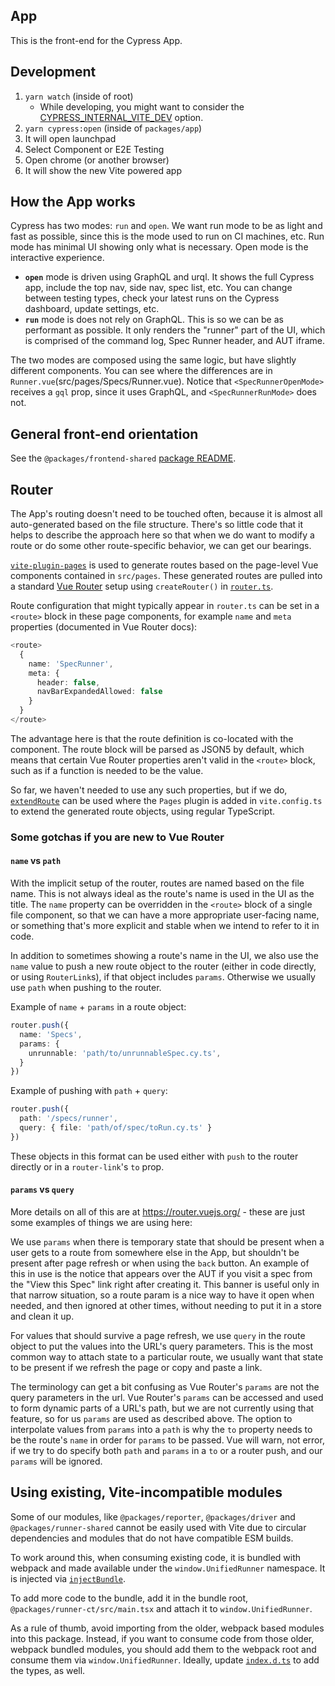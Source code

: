 ## App

This is the front-end for the Cypress App.

## Development

1. `yarn watch` (inside of root)
    * While developing, you might want to consider the [CYPRESS_INTERNAL_VITE_DEV](../../CONTRIBUTING.md#internal-vite-options) option.
2. `yarn cypress:open` (inside of `packages/app`)
3. It will open launchpad
4. Select Component or E2E Testing
5. Open chrome (or another browser)
6. It will show the new Vite powered app

## How the App works

Cypress has two modes: `run` and `open`. We want run mode to be as light and fast as possible, since this is the mode used to run on CI machines, etc. Run mode has minimal UI showing only what is necessary. Open mode is the interactive experience.

- **`open`** mode is driven using GraphQL and urql. It shows the full Cypress app, include the top nav, side nav, spec list, etc. You can change between testing types, check your latest runs on the Cypress dashboard, update settings, etc.
- **`run`** mode is does not rely on GraphQL. This is so we can be as performant as possible. It only renders the "runner" part of the UI, which is comprised of the command log, Spec Runner header, and AUT iframe.

The two modes are composed using the same logic, but have slightly different components. You can see where the differences are in `Runner.vue`(src/pages/Specs/Runner.vue). Notice that `<SpecRunnerOpenMode>` receives a `gql` prop, since it uses GraphQL, and `<SpecRunnerRunMode>` does not.

## General front-end orientation

See the `@packages/frontend-shared` [package README](../frontend-shared/README.md).
## Router

The App's routing doesn't need to be touched often, because it is almost all auto-generated based on the file structure. There's so little code that it helps to describe the approach here so that when we do want to modify a route or do some other route-specific behavior, we can get our bearings.

[`vite-plugin-pages`](https://github.com/hannoeru/vite-plugin-pages) is used to generate routes based on the page-level Vue components contained in `src/pages`. These generated routes are pulled into a standard [Vue Router](https://router.vuejs.org/) setup using `createRouter()` in [`router.ts`](src/router/router.ts).

Route configuration that might typically appear in `router.ts` can be set in a `<route>` block in these page components, for example `name` and `meta` properties (documented in Vue Router docs):

```ts
<route>
  {
    name: 'SpecRunner',
    meta: {
      header: false,
      navBarExpandedAllowed: false
    }
  }
</route>
```

The advantage here is that the route definition is co-located with the component. The route block will be parsed as JSON5 by default, which means that certain Vue Router properties aren't valid in the `<route>` block, such as if a function is needed to be the value. 

So far, we haven't needed to use any such properties, but if we do, [`extendRoute`](https://github.com/hannoeru/vite-plugin-pages#extendroute) can be used where the `Pages` plugin is added in `vite.config.ts` to extend the generated route objects, using regular TypeScript. 

### Some gotchas if you are new to Vue Router

#### `name` vs `path`

With the implicit setup of the router, routes are named based on the file name. This is not always ideal as the route's name is used in the UI as the title. The `name` property can be overridden in the `<route>` block of a single file component, so that we can have a more appropriate user-facing name, or something that's more explicit and stable when we intend to refer to it in code.

In addition to sometimes showing a route's name in the UI, we also use the `name` value to push a new route object to the router (either in code directly, or using `RouterLink`s), if that object includes `params`. Otherwise we usually use `path` when pushing to the router.

Example of `name` + `params` in a route object:

```ts
router.push({ 
  name: 'Specs', 
  params: {
    unrunnable: 'path/to/unrunnableSpec.cy.ts',
  } 
})    
```

Example of pushing with `path` + `query`: 

```ts
router.push({ 
  path: '/specs/runner', 
  query: { file: 'path/of/spec/toRun.cy.ts' } 
})
```

These objects in this format can be used either with `push` to the router directly or in a `router-link`'s `to` prop.

#### `params` vs `query`

More details on all of this are at https://router.vuejs.org/ - these are just some examples of things we are using here:

We use `params` when there is temporary state that should be present when a user gets to a route from somewhere else in the App, but shouldn't be present after page refresh or when using the `back` button. An example of this in use is the notice that appears over the AUT if you visit a spec from the "View this Spec" link right after creating it. This banner is useful only in that narrow situation, so a route param is a nice way to have it open when needed, and then ignored at other times, without needing to put it in a store and clean it up. 

For values that should survive a page refresh, we use `query` in the route object to put the values into the URL's query parameters. This is the most common way to attach state to a particular route, we usually want that state to be present if we refresh the page or copy and paste a link.

The terminology can get a bit confusing as Vue Router's `params` are not the query parameters in the url. Vue Router's `params` can be accessed and used to form dynamic parts of a URL's path, but we are not currently using that feature, so for us `params` are used as described above. The option to interpolate values from `params` into a `path` is why the `to` property needs to be the route's `name` in order for `params` to be passed. Vue will warn, not error, if we try to do specify both `path` and `params` in a `to` or a router push, and our `params` will be ignored.


## Using existing, Vite-incompatible modules

Some of our modules, like `@packages/reporter`, `@packages/driver` and `@packages/runner-shared` cannot be easily
used with Vite due to circular dependencies and modules that do not have compatible ESM builds.

To work around this, when consuming existing code, it is bundled with webpack and made available under the
`window.UnifiedRunner` namespace. It is injected via [`injectBundle`](./src/runner/injectBundle.ts).

To add more code to the bundle, add it in the bundle root, `@packages/runner-ct/src/main.tsx` and attach it to
`window.UnifiedRunner`.

As a rule of thumb, avoid importing from the older, webpack based modules into this package. Instead, if you want to consume code from those older, webpack bundled modules, you should add them to the webpack root and consume them via `window.UnifiedRunner`. Ideally, update [`index.d.ts`](./index.d.ts) to add the types, as well.



